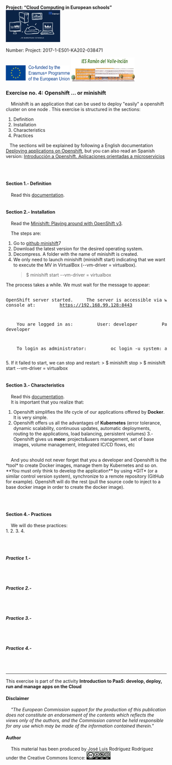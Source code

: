  **Project: “Cloud Computing in European schools”**  
<img src="/img/cloud-computing-logoproject.jpg" height="100" width="170">

 Number: Project: 2017-1-ES01-KA202-038471

<img src="/img/cofinanciadoEN.png" height="50" width="200"> <img src="/img/logoIES-Modificado.png" height="75" width="200">  




### Exercise no. 4: Openshift ... or minishift
&nbsp;&nbsp;&nbsp; Minishift is an application that can be used to deploy "easily" a openshift cluster on one node . This exercise is structured in the sections:
   1. Definition
   2. Installation
   3. Characteristics
   4. Practices
   
&nbsp;&nbsp;&nbsp;The sections will be explained by following a English documentation [Deploying applications on Openshift](https://iesgn.github.io/cloudandrelated/deploying_apps_openshift.html#/), but you can also read an Spanish version: [Introducción a Openshift. Aplicaciones orientadas a microservicios](https://iesgn.github.io/cloudandrelated/es_openshift.html#/)

<br/><br/>



####  Section 1.- Definition
&nbsp;&nbsp;&nbsp; Read this [documentation](https://iesgn.github.io/cloudandrelated/deploying_apps_openshift.html#/1/1).
<br/><br/>
####  Section 2.- Installation  
&nbsp;&nbsp;&nbsp; Read the [Minishift: Playing around with OpenShift v3](https://github.com/iesgn/cloudandrelated/blob/master/minishift.md).

&nbsp;&nbsp;&nbsp; The steps are:  
1. Go to [github minishift](https://github.com/minishift/minishift/releases)7
2. Download the latest version for the desired operating system.
3. Decompress. A folder with the name of minishift is created.
4. We only need to launch minishift (minishift start) indicating that we want to execute the MV in VirtualBox (--vm-driver = virtualbox).
    > $ minishift start --vm-driver = virtualbox
    
The process takes a while. We must wait for the message to appear:  
    <pre>OpenShift server started.
    The server is accessible via web console at:
        https://192.168.99.128:8443

    You are logged in as:
        User: developer
        Password: developer

    To login as administrator:
        oc login -u system: admin </pre>
5. If it failed to start, we can stop and restart:
    > $ minishift stop
    > $ minishift start --vm-driver = virtualbox
<br/><br/>
####  Section 3.- Characteristics
&nbsp;&nbsp;&nbsp; Read this [documentation](https://iesgn.github.io/cloudandrelated/deploying_apps_openshift.html#/1/2).
<br/> 
&nbsp;&nbsp;&nbsp; It is important that you realize that:
1. Openshift simplifies the life cycle of our applications offered by **Docker**. It is very simple.
2. Openshift offers us all the advantages of **Kubernetes** (error tolerance, dynamic scalability, continuous updates, automatic deployments, routing to the applications, load balancing, persistent volumes)
3.- Openshift gives us **more**: projects&users management, set of base images, volume management, integrated IC/CD flows, etc
<br/>
&nbsp;&nbsp;&nbsp;  And you should not never forget that you a developer and Openshift is the *tool* to create Docker images, manage them by Kubernetes and so on.  **You must only think to develop the application** by using *GIT* (or a similar control version system), synchronize to a remote repository (GitHub for example). Openshift will do the rest (pull the source code to inject to a base docker image in order to create the docker image).


<br/><br/>
####  Section 4.- Practices
&nbsp;&nbsp;&nbsp;  We will do these practices:  
1. 
2. 
3. 
4. 


<br/><br/>

#####  Practice 1.- 

    
<br/><br/>

#####  Practice 2.- 


<br/><br/>

#####  Practice 3.-

<br/><br/>
#####  Practice 4.- 

<br/><br/>



---
This exercise  is part of the activity **Introduction to PaaS: develop, deploy, run and manage apps on the Cloud**



#### Disclaimer
&nbsp;&nbsp;&nbsp;  *"The European Commission support for the production of this publication does not constitute an endorsement of the contents which reflects the views only of the authors, and the Commission cannot be held responsible for any use which may be made of the information contained therein."*




#### Author

&nbsp;&nbsp;&nbsp;  This material has been produced by José Luis Rodríguez Rodríguez under the Creative Commons licence:  <img src="/img/Licencia-Tipo2.png" height="25" width="75">  




